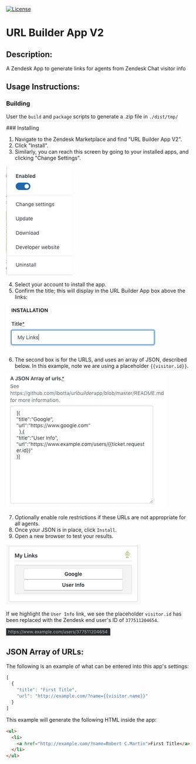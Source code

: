 [![License](https://img.shields.io/badge/License-Apache%202.0-blue.svg)](LICENSE)

# URL Builder App V2

## Description:

A Zendesk App to generate links for agents from Zendesk Chat visitor info

## Usage Instructions:
### Building
User the `build` and `package` scripts to generate a .zip file in `./dist/tmp/`

### Installing
1. Navigate to the Zendesk Marketplace and find "URL Builder App V2".
2. Click "Install".
3. Similarly, you can reach this screen by going to your installed apps, and clicking "Change Settings".

![change-settings](assets/change-settings.png)

4. Select your account to install the app.
5. Confirm the title; this will display in the URL Builder App box above the links:

![installation-title](assets/installation-title.png)

6. The second box is for the URLS, and uses an array of JSON, described below. In this example, note we are using a placeholder `{{visitor.id}}`.

![json-array-of-urls](assets/json-array-of-urls.png)

7. Optionally enable role restrictions if these URLs are not appropriate for all agents.
8. Once your JSON is in place, click `Install`.
9. Open a new browser to test your results.

![links](assets/links.png)

If we highlight the `User Info` link, we see the placeholder `visitor.id` has been replaced with the Zendesk end user's ID of `377511204654`.

![example-url](assets/example-url.png)

## JSON Array of URLs:

The following is an example of what can be entered into this app's settings:

```javascript
[
  {
    "title": "First Title",
    "url": "http://example.com/?name={{visitor.name}}"
  }
]

```
This example will generate the following HTML inside the app:
```html
<ul>
  <li>
    <a href="http://example.com/?name=Robert C.Martin">First Title</a>
  </li>
</ul>
```
